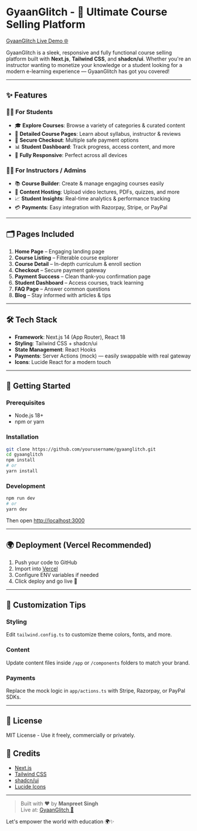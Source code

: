# GyaanGlitch - 🚀 Ultimate Course Selling Platform

[GyaanGlitch Live Demo 🌐](https://v0-gyaan-glitch-website-rftmtm.vercel.app/)

GyaanGlitch is a sleek, responsive and fully functional course selling platform built with **Next.js**, **Tailwind CSS**, and **shadcn/ui**. Whether you're an instructor wanting to monetize your knowledge or a student looking for a modern e-learning experience — GyaanGlitch has got you covered!

---

## ✨ Features

### 👩‍🎓 For Students
- 🎓 **Explore Courses**: Browse a variety of categories & curated content
- 📄 **Detailed Course Pages**: Learn about syllabus, instructor & reviews
- 🔐 **Secure Checkout**: Multiple safe payment options
- 📊 **Student Dashboard**: Track progress, access content, and more
- 📱 **Fully Responsive**: Perfect across all devices

### 👨‍🏫 For Instructors / Admins
- 📚 **Course Builder**: Create & manage engaging courses easily
- 📁 **Content Hosting**: Upload video lectures, PDFs, quizzes, and more
- 📈 **Student Insights**: Real-time analytics & performance tracking
- 💳 **Payments**: Easy integration with Razorpay, Stripe, or PayPal

---

## 🗂️ Pages Included

1. **Home Page** – Engaging landing page
2. **Course Listing** – Filterable course explorer
3. **Course Detail** – In-depth curriculum & enroll section
4. **Checkout** – Secure payment gateway
5. **Payment Success** – Clean thank-you confirmation page
6. **Student Dashboard** – Access courses, track learning
7. **FAQ Page** – Answer common questions
8. **Blog** – Stay informed with articles & tips

---

## 🛠 Tech Stack

- **Framework**: Next.js 14 (App Router), React 18
- **Styling**: Tailwind CSS + shadcn/ui
- **State Management**: React Hooks
- **Payments**: Server Actions (mock) — easily swappable with real gateway
- **Icons**: Lucide React for a modern touch

---

## 🚀 Getting Started

### Prerequisites
- Node.js 18+
- npm or yarn

### Installation
```bash
git clone https://github.com/yourusername/gyaanglitch.git
cd gyaanglitch
npm install
# or
yarn install
```

### Development
```bash
npm run dev
# or
yarn dev
```
Then open [http://localhost:3000](http://localhost:3000)

---

## 🌍 Deployment (Vercel Recommended)
1. Push your code to GitHub
2. Import into [Vercel](https://vercel.com/)
3. Configure ENV variables if needed
4. Click deploy and go live 🎉

---

## 🎨 Customization Tips

### Styling
Edit `tailwind.config.ts` to customize theme colors, fonts, and more.

### Content
Update content files inside `/app` or `/components` folders to match your brand.

### Payments
Replace the mock logic in `app/actions.ts` with Stripe, Razorpay, or PayPal SDKs.

---

## 📄 License
MIT License - Use it freely, commercially or privately.

## 🙌 Credits
- [Next.js](https://nextjs.org/)
- [Tailwind CSS](https://tailwindcss.com/)
- [shadcn/ui](https://ui.shadcn.com/)
- [Lucide Icons](https://lucide.dev/)

---

> Built with ❤️ by **Manpreet Singh**  
> Live at: [GyaanGlitch 🔗](https://v0-gyaan-glitch-website-rftmtm.vercel.app/)

Let's empower the world with education 🌍✨

